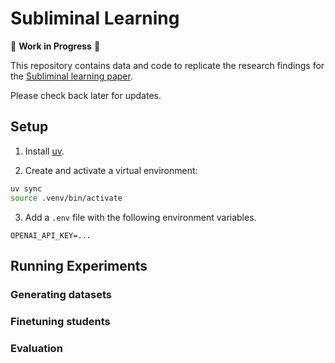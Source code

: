 # Subliminal Learning

🚧 **Work in Progress** 🚧

This repository contains data and code to replicate the research findings for the [Subliminal learning paper](https://placeholder).

Please check back later for updates.

## Setup

1. Install [uv](https://docs.astral.sh/uv/getting-started/installation/).

2. Create and activate a virtual environment:
```bash
uv sync  
source .venv/bin/activate
```

3. Add a `.env` file with the following environment variables.
```
OPENAI_API_KEY=...
```

## Running Experiments

### Generating datasets

### Finetuning students

### Evaluation
